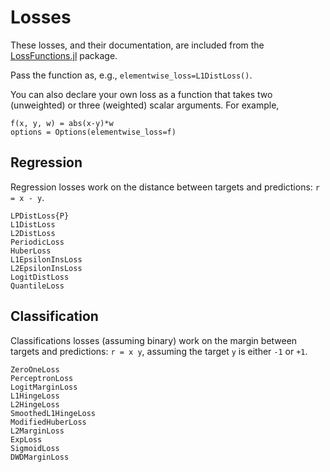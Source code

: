 # Losses

These losses, and their documentation, are included
from the [LossFunctions.jl](https://github.com/JuliaML/LossFunctions.jl)
package.

Pass the function as, e.g., `elementwise_loss=L1DistLoss()`.

You can also declare your own loss as a function that takes
two (unweighted) or three (weighted) scalar arguments. For example,

```
f(x, y, w) = abs(x-y)*w
options = Options(elementwise_loss=f)
```

## Regression

Regression losses work on the distance between targets
and predictions: `r = x - y`.

```@docs
LPDistLoss{P}
L1DistLoss
L2DistLoss
PeriodicLoss
HuberLoss
L1EpsilonInsLoss
L2EpsilonInsLoss
LogitDistLoss
QuantileLoss
```

## Classification

Classifications losses (assuming binary) work on the margin between targets
and predictions: `r = x y`, assuming the target `y` is either `-1`
or `+1`.

```@docs
ZeroOneLoss
PerceptronLoss
LogitMarginLoss
L1HingeLoss
L2HingeLoss
SmoothedL1HingeLoss
ModifiedHuberLoss
L2MarginLoss
ExpLoss
SigmoidLoss
DWDMarginLoss
```

